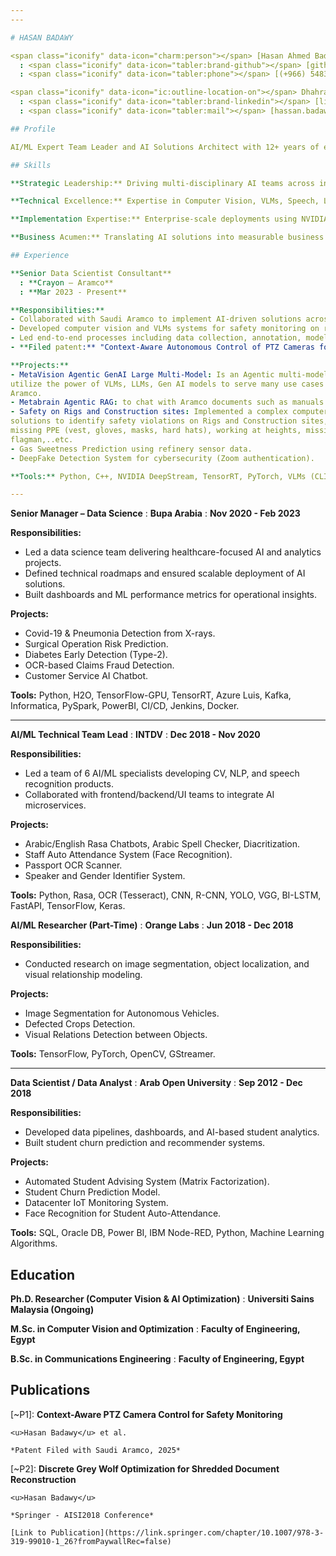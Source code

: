 ```yaml
---
---

# HASAN BADAWY

<span class="iconify" data-icon="charm:person"></span> [Hasan Ahmed Badawy](https://hasanbadawy.com/)
  : <span class="iconify" data-icon="tabler:brand-github"></span> [github.com/hasanbadawy](https://github.com/hasanbadawy)
  : <span class="iconify" data-icon="tabler:phone"></span> [(+966) 548380420](https://wa.me/966548380420)

<span class="iconify" data-icon="ic:outline-location-on"></span> Dhahran, Saudi Arabia
  : <span class="iconify" data-icon="tabler:brand-linkedin"></span> [linkedin.com/in/hasanbadawy](https://linkedin.com/in/hasanbadawy/)
  : <span class="iconify" data-icon="tabler:mail"></span> [hassan.badawy@outlook.com](mailto:hassan.badawy@outlook.com)

## Profile

AI/ML Expert Team Leader and AI Solutions Architect with 12+ years of experience driving innovation across Oil & Gas, Healthcare, Finance, and Technology sectors. Proven ability to lead high-performing AI teams, translate business needs into scalable AI architectures, and deliver production-grade computer vision, VLMs, speech, and generative AI systems. Specialized in Edge AI deployment using NVIDIA DeepStream, TensorRT, and Jetson platforms. Adept at combining strategic leadership with hands-on technical expertise to deliver impactful AI solutions with measurable business value.

## Skills

**Strategic Leadership:** Driving multi-disciplinary AI teams across industries with agile methodologies and strategic alignment.

**Technical Excellence:** Expertise in Computer Vision, VLMs, Speech, LLMs, and Deep Learning; delivering end-to-end scalable ML pipelines.

**Implementation Expertise:** Enterprise-scale deployments using NVIDIA DeepStream, Triton, DataRobot, H2O, Spark; cloud-native solutions (AWS, Azure).

**Business Acumen:** Translating AI solutions into measurable business value through strong stakeholder communication and strategic planning.

## Experience

**Senior Data Scientist Consultant**
  : **Crayon – Aramco**
  : **Mar 2023 - Present**

**Responsibilities:**
- Collaborated with Saudi Aramco to implement AI-driven solutions across the oil and gas sector.
- Developed computer vision and VLMs systems for safety monitoring on rigs and construction sites.
- Led end-to-end processes including data collection, annotation, model training, and edge deployment using Jetson.
- **Filed patent:** "Context-Aware Autonomous Control of PTZ Cameras for Safety Violations" 02-01-2025, S.No: 19/008,165.

**Projects:**
- MetaVision Agentic GenAI Large Multi-Model: Is an Agentic multi-model that
utilize the power of VLMs, LLMs, Gen AI models to serve many use cases in
Aramco.
- Metabrain Agentic RAG: to chat with Aramco documents such as manuals and catalogs using Haystack framwork and LLAMA3.2:90B
- Safety on Rigs and Construction sites: Implemented a complex computer vision
solutions to identify safety violations on Rigs and Construction sites, such as
missing PPE (vest, gloves, masks, hard hats), working at heights, missing
flagman,..etc.
- Gas Sweetness Prediction using refinery sensor data.
- DeepFake Detection System for cybersecurity (Zoom authentication).

**Tools:** Python, C++, NVIDIA DeepStream, TensorRT, PyTorch, VLMs (CLIP, LLaVA, SmolVLM, smolDocs), YOLO, Roboflow, Jetson Xavier/TX2, GStreamer, FastAPI, DataRobot, Kafka, Docker, Kubernetes.

---
```


**Senior Manager – Data Science**
  : **Bupa Arabia**
  : **Nov 2020 - Feb 2023**

**Responsibilities:**
- Led a data science team delivering healthcare-focused AI and analytics projects.
- Defined technical roadmaps and ensured scalable deployment of AI solutions.
- Built dashboards and ML performance metrics for operational insights.

**Projects:**
- Covid-19 & Pneumonia Detection from X-rays.
- Surgical Operation Risk Prediction.
- Diabetes Early Detection (Type-2).
- OCR-based Claims Fraud Detection.
- Customer Service AI Chatbot.

**Tools:** Python, H2O, TensorFlow-GPU, TensorRT, Azure Luis, Kafka, Informatica, PySpark, PowerBI, CI/CD, Jenkins, Docker.

---

**AI/ML Technical Team Lead**
  : **INTDV**
  : **Dec 2018 - Nov 2020**

**Responsibilities:**
- Led a team of 6 AI/ML specialists developing CV, NLP, and speech recognition products.
- Collaborated with frontend/backend/UI teams to integrate AI microservices.

**Projects:**
- Arabic/English Rasa Chatbots, Arabic Spell Checker, Diacritization.
- Staff Auto Attendance System (Face Recognition).
- Passport OCR Scanner.
- Speaker and Gender Identifier System.

**Tools:** Python, Rasa, OCR (Tesseract), CNN, R-CNN, YOLO, VGG, BI-LSTM, FastAPI, TensorFlow, Keras.



**AI/ML Researcher (Part-Time)**
  : **Orange Labs**
  : **Jun 2018 - Dec 2018**

**Responsibilities:**
- Conducted research on image segmentation, object localization, and visual relationship modeling.

**Projects:**
- Image Segmentation for Autonomous Vehicles.
- Defected Crops Detection.
- Visual Relations Detection between Objects.

**Tools:** TensorFlow, PyTorch, OpenCV, GStreamer.

---

**Data Scientist / Data Analyst**
  : **Arab Open University**
  : **Sep 2012 - Dec 2018**

**Responsibilities:**
- Developed data pipelines, dashboards, and AI-based student analytics.
- Built student churn prediction and recommender systems.

**Projects:**
- Automated Student Advising System (Matrix Factorization).
- Student Churn Prediction Model.
- Datacenter IoT Monitoring System.
- Face Recognition for Student Auto-Attendance.

**Tools:** SQL, Oracle DB, Power BI, IBM Node-RED, Python, Machine Learning Algorithms.

## Education

**Ph.D. Researcher (Computer Vision & AI Optimization)**
  : **Universiti Sains Malaysia (Ongoing)**

**M.Sc. in Computer Vision and Optimization**
  : **Faculty of Engineering, Egypt**

**B.Sc. in Communications Engineering**
  : **Faculty of Engineering, Egypt**

## Publications

[~P1]: **Context-Aware PTZ Camera Control for Safety Monitoring**

    <u>Hasan Badawy</u> et al.

    *Patent Filed with Saudi Aramco, 2025*

[~P2]: **Discrete Grey Wolf Optimization for Shredded Document Reconstruction**

    <u>Hasan Badawy</u>

    *Springer - AISI2018 Conference*

    [Link to Publication](https://link.springer.com/chapter/10.1007/978-3-319-99010-1_26?fromPaywallRec=false)
